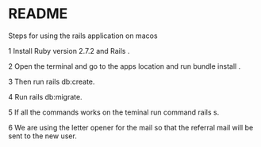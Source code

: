 # README

Steps for using the rails application on macos

1 Install Ruby version 2.7.2 and Rails .

2 Open the terminal and go to the apps location and run bundle install .

3 Then run rails db:create. 

4 Run rails db:migrate. 

5 If all the commands works on the teminal run command rails s.

6 We are using the letter opener for the mail so that the referral mail will be sent to the new user.
